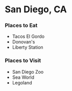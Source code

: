 # San Diego, CA

### Places to Eat
- Tacos El Gordo
- Donovan's
- Liberty Station

### Places to Visit
- San Diego Zoo
- Sea World
- Legoland